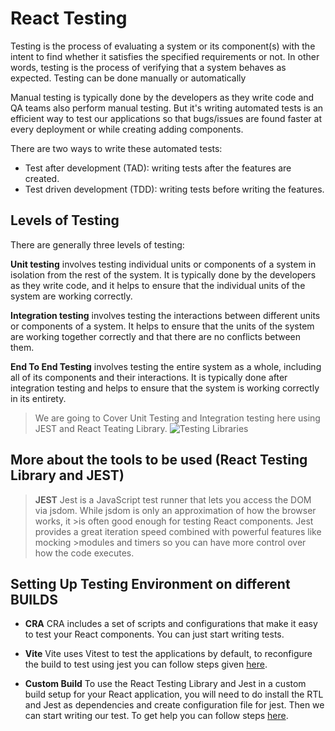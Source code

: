 # React Testing

Testing is the process of evaluating a system or its component(s) with the intent to find whether it satisfies the specified requirements or not. In other words, testing is the process of verifying that a system behaves as expected. Testing can be done manually or automatically

Manual testing is typically done by the developers as they write code and QA teams also perform manual testing. But it's writing automated tests is an efficient way to test our applications so that bugs/issues are found faster at every deployment or while creating adding components.

There are two ways to write these automated tests:

  - Test after development (TAD): writing tests after the features are created.
  - Test driven development (TDD): writing tests before writing the features.

## Levels of Testing

  There are generally three levels of testing:

  **Unit testing** involves testing individual units or components of a system in isolation from the rest of the system. It is typically done by the developers as they write code, and it helps to ensure that the individual units of the system are working correctly.

  **Integration testing** involves testing the interactions between different units or components of a system. It helps to ensure that the units of the system are working together correctly and that there are no conflicts between them.

  **End To End Testing** involves testing the entire system as a whole, including all of its components and their interactions. It is typically done after integration testing and helps to ensure that the system is working correctly in its entirety.


> We are going to Cover Unit Testing and Integration testing here using JEST and React Teating Library.
> ![Testing Libraries](https://images.app.goo.gl/NAbBCqzczonqkdJKA)

## More about the tools to be used (React Testing Library and JEST)

>**JEST**
>Jest is a JavaScript test runner that lets you access the DOM via jsdom. While jsdom is only an approximation of how the browser works, it >is often good enough for testing React components. Jest provides a great iteration speed combined with powerful features like mocking >modules and timers so you can have more control over how the code executes.



## Setting Up Testing Environment on different BUILDS

  - **CRA**
    CRA includes a set of scripts and configurations that make it easy to test your React components. You can just start writing tests.

  - **Vite**
    Vite uses Vitest to test the applications by default, to reconfigure the build to test using jest you can follow steps given [here](https://codingwithmanny.medium.com/quick-jest-setup-with-vitejs-react-typescript-82f325e4323f).

  - **Custom Build**
     To use the React Testing Library and Jest in a custom build setup for your React application, you will need to do install the RTL and Jest as dependencies and create configuration file for jest. Then we can start writing our test. To get help you can follow steps [here](https://dev.to/ivadyhabimana/setup-jest-and-react-testing-library-in-a-react-project-a-step-by-step-guide-1mf0). 


